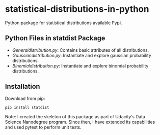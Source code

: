 # statistical-distributions-in-python
Python package for statistical distributions available Pypi.

## Python Files in statdist Package
- *Generaldistribution.py*: Contains basic attributes of all distributions.
- *Gaussiandistribution.py*: Instantiate and explore gaussian probability distributions.
- *Binomialdistribution.py*: Instantiate and explore binomial probability distributions.

## Installation
Download from pip:

`pip install statdist`

Note: I created the skeleton of this package as part of Udacity's Data Science Nanodegree program. 
Since then, I have extended its capabilities and used pytest to perform unit tests.  